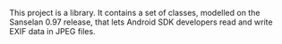 This project is a library.
It contains a set of classes, modelled on the Sanselan 0.97 release, that lets Android SDK developers read and write EXIF data in JPEG files.
